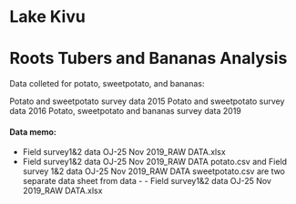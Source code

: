 # Lake Kivu
# Roots Tubers and Bananas Analysis 

Data colleted for potato, sweetpotato, and bananas:

Potato and sweetpotato survey data 2015 
Potato and sweetpotato survey data 2016 
Potato, sweetpotato and bananas survey data 2019

#### Data memo: 
- Field survey1&2 data OJ-25 Nov 2019_RAW DATA.xlsx 
- Field survey1&2 data OJ-25 Nov 2019_RAW DATA potato.csv and Field survey 1&2 data OJ-25 Nov 2019_RAW DATA sweetpotato.csv are two separate data sheet from data - - Field survey1&2 data OJ-25 Nov 2019_RAW DATA.xlsx
